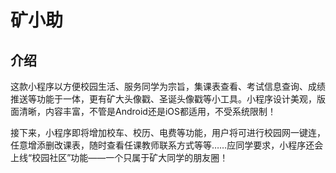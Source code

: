 # 矿小助

## 介绍

这款小程序以方便校园生活、服务同学为宗旨，集课表查看、考试信息查询、成绩推送等功能于一体，更有矿大头像戳、圣诞头像戳等小工具。小程序设计美观，版面清晰，内容丰富，不管是Android还是iOS都适用，不受系统限制！

接下来，小程序即将增加校车、校历、电费等功能，用户将可进行校园网一键连，任意增添删改课表，随时查看任课教师联系方式等等……应同学要求，小程序还会上线“校园社区”功能——一个只属于矿大同学的朋友圈！

